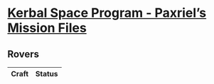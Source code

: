 # [Kerbal Space Program - Paxriel’s Mission Files](../)

## Rovers

| Craft | Status |  
|-------|--------|
